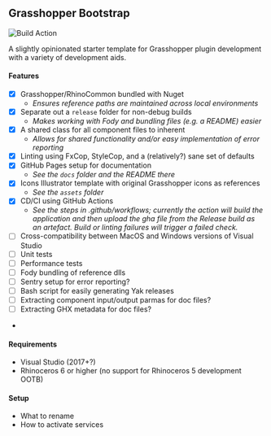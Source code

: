 ## Grasshopper Bootstrap

![Build Action](https://github.com/philipbelesky/GrasshopperBootstrap/workflows/dotnet-grasshopper/badge.svg)

A slightly opinionated starter template for Grasshopper plugin development with a variety of development aids.

#### Features

- [X] Grasshopper/RhinoCommon bundled with Nuget
  - *Ensures reference paths are maintained across local environments*
- [X] Separate out a `release` folder for non-debug builds
  - *Makes working with Fody and bundling files (e.g. a README) easier*
- [X] A shared class for all component files to inherent
  - *Allows for shared functionality and/or easy implementation of error reporting*
- [X] Linting using FxCop, StyleCop, and a (relatively?) sane set of defaults
- [X] GitHub Pages setup for documentation
  - *See the `docs` folder and the README there*
- [X] Icons Illustrator template with original Grasshopper icons as references
  - *See the `assets` folder*
- [X] CD/CI using GitHub Actions
  - *See the steps in .github/workflows; currently the action will build the application and then upload the gha file from the Release build as an artefact. Build or linting failures will trigger a failed check.*
- [ ] Cross-compatibility between MacOS and Windows versions of Visual Studio
- [ ] Unit tests
- [ ] Performance tests
- [ ] Fody bundling of reference dlls
- [ ] Sentry setup for error reporting?
- [ ] Bash script for easily generating Yak releases
- [ ] Extracting component input/output parmas for doc files?
- [ ] Extracting GHX metadata for doc files?
-

#### Requirements

- Visual Studio (2017+?)
- Rhinoceros 6 or higher (no support for Rhinoceros 5 development OOTB)

#### Setup

- What to rename
- How to activate services

